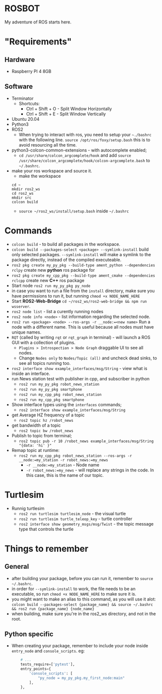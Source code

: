 # ROSBOT

My adventure of ROS starts here.

# "Requirements"

## Hardware
- Raspberry PI 4 8GB

## Software
- Terminator
    - Shortcuts:
        - Ctrl + Shift + O - Split Window Horizontally
        - Ctrl + Shift + E - Split Window Vertically
- Ubuntu 20.04
- Python3
- ROS2
    - When trying to interact with ros, you need to setup your `~./bashrc` with the following line.
    `source /opt/ros/foxy/setup.bash` this is to avoid resourcing all the time.
- python3-colcon-common-extensions - with autocomplete enabled;
    - ```cd /usr/share/colcon_argcomplete/hook``` and add `source /usr/share/colcon_argcomplete/hook/colcon-argcomplete.bash` to `~/.bashrc`.
- make your ros workspace and source it.
    - make the workspace
    ```
    cd ~
    mkdir ros2_ws
    cd ros2_ws
    mkdir src
    colcon build
    ```
    - `source ~/ros2_ws/install/setup.bash` inside `~/.bashrc`

# Commands
- `colcon build` - to build all packages in the workspace.
- `colcon build --packages-select <package> --symlink-install` build only selected packages. `--symlink-install` will make a symlink to the package directly, instead of the compiled executeable.
- `ros2 pkg create my_py_pkg --build-type ament_python --dependencies rclpy` create new **python** ros package for 
- `ros2 pkg create my_cpp_pkg --build-type ament_cmake --dependencies rclcpp` create new **C++** ros package
- Start node `ros2 run my_py_pkg py_node`
- in case you want to run a file from the `install` directory, make sure you have permissions to run it, but running `chmod +x NODE_NAME_HERE`
- Start **ROS2-Web-Bridge** `cd ~/ros2_ws/ros2-web-bridge && npm run wsserver`.
- `ros2 node list` - list a curently running nodes
- `ros2 node info <node>` - list information regarding the selected node.
- `ros2 run <package> <node> --ros-args -r __node:=<new name>` Run a node with a different name. This is useful because all nodes must have unique names.
- `RQT` (called by writing `rqt` or `rqt_graph` in terminal) - will launch a ROS GUI with a collection of plugins.
    - `Plugins > Introspection > Node Graph` draggable UI to see all nodes.
    - Change `Nodes only` to `Nodes/Topic (all)` and uncheck dead sinks, to see all topics running too.
- `ros2 interface show example_interfaces/msg/String` - view what is inside an interface.
- run News station test with publisher in cpp, and subscriber in python
    - `ros2 run my_py_pkg robot_news_station`
    - `ros2 run my_py_pkg smartphone`
    - `ros2 run my_cpp_pkg robot_news_station`
    - `ros2 run my_cpp_pkg smartphone`
- Show interface types using the `interfaces` commands;
    - `ros2 interface show example_interfaces/msg/String`
- get Average HZ frequency of a topic
    - `ros2 topic hz /robot_news`
- get bandwidth of a topic
    - `ros2 topic bw /robot_news`
- Publish to topic from terminal;
    - `ros2 topic pub -r 10 /robot_news example_interfaces/msg/String "{data: 'hi' }"`
- Remap topic at runtime:
    - `ros2 run my_cpp_pkg robot_news_station --ros-args -r __node:=my_station -r robot_news:=my_news`
        - `-r __node:=my_station` - Node name
        - `-r robot_news:=my_news` - will replace any strings in the code. In this case, this is the name of our topic.

# Turtlesim
- Runnig turtlesim
    - `ros2 run turtlesim turtlesim_node` - the visual turtle
    - `ros2 run turtlesim turtle_teleop_key` - turtle controller
    - `ros2 interface show geometry_msgs/msg/Twist` - the topic message type that controls the turtle

# Things to remember

## General
- after building your package, before you can run it, remember to `source ~/.bashrc`.
- in order for `--symlink-install` to work, the file needs to be an executable, so run `chmod +x NODE_NAME_HERE` to make sure it is. 
- you might want to make an alias to this command, as you will use it alot:
    `colcon build --packages-select {package_name} && source ~/.bashrc && ros2 run {package_name} {node_name}`
- when building, make sure you're in the ros2_ws directory, and not in the root.

## Python specific
- When creating your package, remember to include your node inside `entry_node` and `console_scripts`. eg:
    ```python
        # ...
        tests_require=['pytest'],
        entry_points={
            'console_scripts': [
                "py_node = my_py_pkg.my_first_node:main"
            ],
        },
    ```